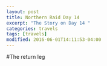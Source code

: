```yaml
---
layout: post
title: Northern Raid Day 14
excerpt: "The Story on Day 14 "
categories: travels
tags: [travels]
modified: 2016-06-01T14:11:53-04:00
---
```


#The return leg

